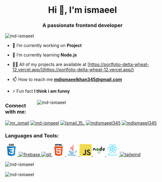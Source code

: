 <h1 align="center">Hi 👋, I'm ismaeel</h1>
<h3 align="center">A passionate frontend developer</h3>

<p align="left"> <img src="https://komarev.com/ghpvc/?username=md-ismaeel&label=Profile%20views&color=0e75b6&style=flat" alt="md-ismaeel" /> </p>


- 🔭 I’m currently working on **Project**

- 🌱 I’m currently learning **Node.js**

- 👨‍💻 All of my projects are available at [https://portfolio-delta-wheat-12.vercel.app/](https://portfolio-delta-wheat-12.vercel.app/)

- 📫 How to reach me **mdismaeelkhan345@gmail.com**

- ⚡ Fun fact **I think i am funny**

  <img src="https://miro.medium.com/max/1360/1*zVnWJtyGOX_kUIDm6ccCfQ.gif" alt="md-ismaeel" width='400px' align="right"/>

<h3 align="left">Connect with me:</h3>
<p align="left">
<a href="https://twitter.com/mr_ismail" target="blank"><img align="center" src="https://raw.githubusercontent.com/rahuldkjain/github-profile-readme-generator/master/src/images/icons/Social/twitter.svg" alt="mr_ismail" height="30" width="40" /></a>
<a href="https://linkedin.com/in/md-ismaeel" target="blank"><img align="center" src="https://raw.githubusercontent.com/rahuldkjain/github-profile-readme-generator/master/src/images/icons/Social/linked-in-alt.svg" alt="md-ismaeel" height="30" width="40" /></a>
<a href="https://instagram.com/ismail_15_" target="blank"><img align="center" src="https://raw.githubusercontent.com/rahuldkjain/github-profile-readme-generator/master/src/images/icons/Social/instagram.svg" alt="ismail_15_" height="30" width="40" /></a>
<a href="https://www.hackerrank.com/mdismaeel345" target="blank"><img align="center" src="https://raw.githubusercontent.com/rahuldkjain/github-profile-readme-generator/master/src/images/icons/Social/hackerrank.svg" alt="mdismaeel345" height="30" width="40" /></a>
<a href="https://www.leetcode.com/mdismaeel345" target="blank"><img align="center" src="https://raw.githubusercontent.com/rahuldkjain/github-profile-readme-generator/master/src/images/icons/Social/leet-code.svg" alt="mdismaeel345" height="30" width="40" /></a>
</p>

<h3 align="left">Languages and Tools:</h3>
<p align="left"> <a href="https://www.w3schools.com/css/" target="_blank" rel="noreferrer"> <img src="https://raw.githubusercontent.com/devicons/devicon/master/icons/css3/css3-original-wordmark.svg" alt="css3" width="40" height="40"/> </a> <a href="https://firebase.google.com/" target="_blank" rel="noreferrer"> <img src="https://www.vectorlogo.zone/logos/firebase/firebase-icon.svg" alt="firebase" width="40" height="40"/> </a> <a href="https://git-scm.com/" target="_blank" rel="noreferrer"> <img src="https://www.vectorlogo.zone/logos/git-scm/git-scm-icon.svg" alt="git" width="40" height="40"/> </a> <a href="https://www.w3.org/html/" target="_blank" rel="noreferrer"> <img src="https://raw.githubusercontent.com/devicons/devicon/master/icons/html5/html5-original-wordmark.svg" alt="html5" width="40" height="40"/> </a> <a href="https://www.java.com" target="_blank" rel="noreferrer"> <img src="https://raw.githubusercontent.com/devicons/devicon/master/icons/java/java-original.svg" alt="java" width="40" height="40"/> </a> <a href="https://developer.mozilla.org/en-US/docs/Web/JavaScript" target="_blank" rel="noreferrer"> <img src="https://raw.githubusercontent.com/devicons/devicon/master/icons/javascript/javascript-original.svg" alt="javascript" width="40" height="40"/> </a> <a href="https://nodejs.org" target="_blank" rel="noreferrer"> <img src="https://raw.githubusercontent.com/devicons/devicon/master/icons/nodejs/nodejs-original-wordmark.svg" alt="nodejs" width="40" height="40"/> </a> <a href="https://reactjs.org/" target="_blank" rel="noreferrer"> <img src="https://raw.githubusercontent.com/devicons/devicon/master/icons/react/react-original-wordmark.svg" alt="react" width="40" height="40"/> </a> <a href="https://tailwindcss.com/" target="_blank" rel="noreferrer"> <img src="https://www.vectorlogo.zone/logos/tailwindcss/tailwindcss-icon.svg" alt="tailwind" width="40" height="40"/> </a> </p>

<p><img align="center" src="https://github-readme-stats.vercel.app/api/top-langs?username=md-ismaeel&show_icons=true&locale=en&layout=compact" alt="md-ismaeel" /></p>

<p><img align="center" src="https://github-readme-streak-stats.herokuapp.com/?user=md-ismaeel&" alt="md-ismaeel" /></p>

